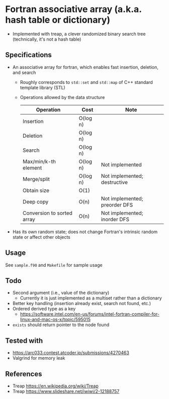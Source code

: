 # Fortran associative array (a.k.a. hash table or dictionary)
* Implemented with treap, a clever randomized binary search tree (technically, it's not a hash table)

## Specifications
* An associative array for fortran, which enables fast insertion, deletion, and search
    * Roughly corresponds to `std::set` and `std::map` of C++ standard template library (STL)
    * Operations allowed by the data structure
    
      |Operation|Cost|Note|
      |----|----|----|
      |Insertion|O(log n)| |
      |Deletion|O(log n)| |
      |Search|O(log n)| |
      |Max/min/k-th element|O(log n)|Not implemented|
      |Merge/split|O(log n)|Not implemented; destructive|
      |Obtain size|O(1)| |
      |Deep copy|O(n)|Not implemented; preorder DFS|
      |Conversion to sorted array|O(n)|Not implemented; inorder DFS|

* Has its own random state; does not change Fortran's intrinsic random state or affect other objects

## Usage
See `sample.f90` and `Makefile` for sample usage

## Todo
* Second argument (i.e., value of the dictionary)
    * Currently it is just implemented as a multiset rather than a dictionary
* Better key handling (insertion already exist, search not found, etc.)
* Ordered derived type as a key
    * https://software.intel.com/en-us/forums/intel-fortran-compiler-for-linux-and-mac-os-x/topic/595015
* `exists` should return pointer to the node found

## Tested with
* https://arc033.contest.atcoder.jp/submissions/4270463
* Valgrind for memory leak

## References
* Treap https://en.wikipedia.org/wiki/Treap
* Treap https://www.slideshare.net/iwiwi/2-12188757

